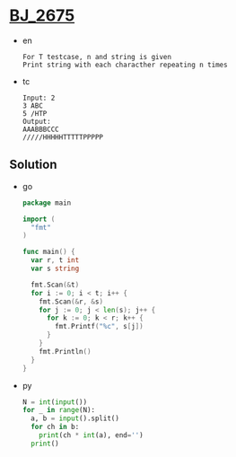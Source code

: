 # [BJ_2675](https://acmicpc.net/problem/2675)

* en

  ```en
  For T testcase, n and string is given
  Print string with each characther repeating n times
  ```

* tc

  ```tc
  Input: 2
  3 ABC
  5 /HTP
  Output:
  AAABBBCCC
  /////HHHHHTTTTTPPPPP
  ```

## Solution

* go

  ```go
  package main

  import (
    "fmt"
  )

  func main() {
    var r, t int
    var s string

    fmt.Scan(&t)
    for i := 0; i < t; i++ {
      fmt.Scan(&r, &s)
      for j := 0; j < len(s); j++ {
        for k := 0; k < r; k++ {
          fmt.Printf("%c", s[j])
        }
      }
      fmt.Println()
    }
  }
  ```

* py

  ```py
  N = int(input())
  for _ in range(N):
    a, b = input().split()
    for ch in b:
      print(ch * int(a), end='')
    print()
  ```
